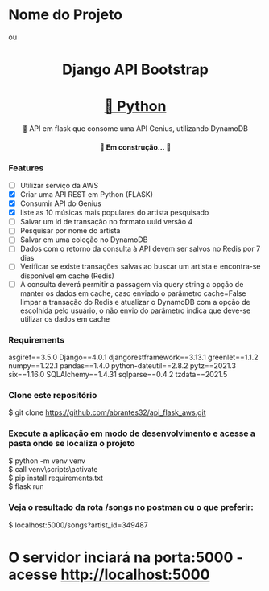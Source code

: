 # Nome do Projeto 
ou
<h1 align="center">Django API Bootstrap</h1>

<h1 align="center">
    <a href="https://pt-br.reactjs.org/">🔗 Python</a>
</h1>
<p align="center">🚀 API em flask que consome uma API Genius, utilizando DynamoDB </p>

<h4 align="center"> 
	🚧 Em construção...  🚧
</h4>

### Features

- [ ] Utilizar serviço da AWS
- [x] Criar uma API REST em Python (FLASK)
- [x] Consumir API do Genius
- [x] liste as 10 músicas mais populares do artista pesquisado
- [ ] Salvar um id de transação no formato uuid versão 4
- [ ] Pesquisar por nome do artista
- [ ] Salvar em uma coleção no DynamoDB
- [ ] Dados com o retorno da consulta à API devem ser salvos no Redis por 7 dias
- [ ] Verificar se existe transações salvas ao buscar um artista e encontra-se disponível em cache (Redis)
- [ ] A consulta deverá permitir a passagem via query string a opção de manter os dados
em cache, caso enviado o parâmetro cache=False limpar a transação do Redis e
atualizar o DynamoDB com a opção de escolhida pelo usuário, o não envio do
parâmetro indica que deve-se utilizar os dados em cache

### Requirements
asgiref==3.5.0
Django==4.0.1
djangorestframework==3.13.1
greenlet==1.1.2
numpy==1.22.1
pandas==1.4.0
python-dateutil==2.8.2
pytz==2021.3
six==1.16.0
SQLAlchemy==1.4.31
sqlparse==0.4.2
tzdata==2021.5

### Clone este repositório
$ git clone https://github.com/abrantes32/api_flask_aws.git

### Execute a aplicação em modo de desenvolvimento e acesse a pasta onde se localiza o projeto
$ python -m venv venv<br>
$ call venv\scripts\activate<br>
$ pip install requirements.txt<br>
$ flask run

### Veja o resultado da rota /songs no postman ou o que preferir:
$ localhost:5000/songs?artist_id=349487

# O servidor inciará na porta:5000 - acesse <http://localhost:5000> 


